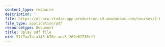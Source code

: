 ```yaml
---
content_type: resource
description: ''
file: https://ol-ocw-studio-app-production.s3.amazonaws.com/courses/2-003sc-engineering-dynamics-fall-2011/51f7aa7aa145b76eacc3269e62730cf1_NHedXxUO-Bg.pdf
file_type: application/pdf
resourcetype: Document
title: 3play pdf file
uid: 51f7aa7a-a145-b76e-acc3-269e62730cf1
---
```

